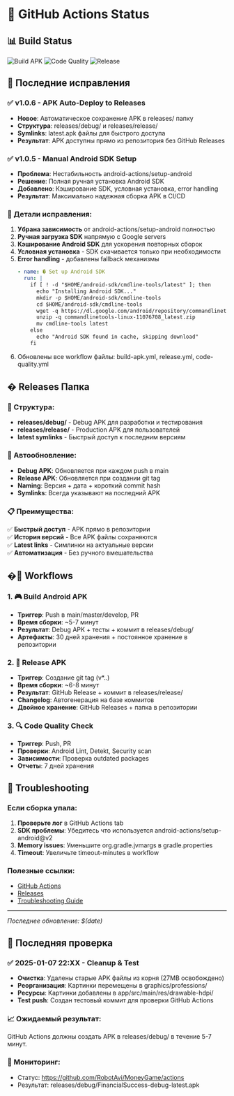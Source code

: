 # 🎯 GitHub Actions Status

## 📊 Build Status

![Build APK](https://github.com/RobotAvi/MoneyGame/workflows/🎮%20Build%20Android%20APK/badge.svg)
![Code Quality](https://github.com/RobotAvi/MoneyGame/workflows/🔍%20Code%20Quality%20Check/badge.svg)
![Release](https://github.com/RobotAvi/MoneyGame/workflows/🚀%20Release%20APK/badge.svg)

## 🔧 Последние исправления

### ✅ v1.0.6 - APK Auto-Deploy to Releases
- **Новое**: Автоматическое сохранение APK в releases/ папку
- **Структура**: releases/debug/ и releases/release/ 
- **Symlinks**: latest.apk файлы для быстрого доступа
- **Результат**: APK доступны прямо из репозитория без GitHub Releases

### ✅ v1.0.5 - Manual Android SDK Setup  
- **Проблема**: Нестабильность android-actions/setup-android
- **Решение**: Полная ручная установка Android SDK
- **Добавлено**: Кэширование SDK, условная установка, error handling
- **Результат**: Максимально надежная сборка APK в CI/CD

### 📝 Детали исправления:
1. **Убрана зависимость** от android-actions/setup-android полностью
2. **Ручная загрузка SDK** напрямую с Google servers
3. **Кэширование Android SDK** для ускорения повторных сборок
4. **Условная установка** - SDK скачивается только при необходимости
5. **Error handling** - добавлены fallback механизмы
   ```yaml
   - name: � Set up Android SDK
     run: |
       if [ ! -d "$HOME/android-sdk/cmdline-tools/latest" ]; then
         echo "Installing Android SDK..."
         mkdir -p $HOME/android-sdk/cmdline-tools
         cd $HOME/android-sdk/cmdline-tools
         wget -q https://dl.google.com/android/repository/commandlinetools-linux-11076708_latest.zip
         unzip -q commandlinetools-linux-11076708_latest.zip
         mv cmdline-tools latest
       else
         echo "Android SDK found in cache, skipping download"
       fi
   ```
6. Обновлены все workflow файлы: build-apk.yml, release.yml, code-quality.yml

## � Releases Папка

### 📁 Структура:
- **releases/debug/** - Debug APK для разработки и тестирования
- **releases/release/** - Production APK для пользователей  
- **latest symlinks** - Быстрый доступ к последним версиям

### 🔄 Автообновление:
- **Debug APK**: Обновляется при каждом push в main
- **Release APK**: Обновляется при создании git tag
- **Naming**: Версия + дата + короткий commit hash
- **Symlinks**: Всегда указывают на последний APK

### 📋 Преимущества:
✅ **Быстрый доступ** - APK прямо в репозитории  
✅ **История версий** - Все APK файлы сохраняются  
✅ **Latest links** - Симлинки на актуальные версии  
✅ **Автоматизация** - Без ручного вмешательства  

## �🚀 Workflows

### 1. 🎮 Build Android APK
- **Триггер**: Push в main/master/develop, PR
- **Время сборки**: ~5-7 минут
- **Результат**: Debug APK + тесты + коммит в releases/debug/
- **Артефакты**: 30 дней хранения + постоянное хранение в репозитории

### 2. 🚀 Release APK  
- **Триггер**: Создание git tag (v*.*.*)
- **Время сборки**: ~6-8 минут
- **Результат**: GitHub Release + коммит в releases/release/
- **Changelog**: Автогенерация на базе коммитов
- **Двойное хранение**: GitHub Releases + папка в репозитории

### 3. 🔍 Code Quality Check
- **Триггер**: Push, PR
- **Проверки**: Android Lint, Detekt, Security scan
- **Зависимости**: Проверка outdated packages
- **Отчеты**: 7 дней хранения

## 🐛 Troubleshooting

### Если сборка упала:
1. **Проверьте лог** в GitHub Actions tab
2. **SDK проблемы**: Убедитесь что используется android-actions/setup-android@v2
3. **Memory issues**: Уменьшите org.gradle.jvmargs в gradle.properties
4. **Timeout**: Увеличьте timeout-minutes в workflow

### Полезные ссылки:
- [GitHub Actions](https://github.com/RobotAvi/MoneyGame/actions)
- [Releases](https://github.com/RobotAvi/MoneyGame/releases)
- [Troubleshooting Guide](GITHUB_ACTIONS_GUIDE.md)

---
*Последнее обновление: $(date)*
## 🧪 Последняя проверка

### ✅ 2025-01-07 22:XX - Cleanup & Test
- **Очистка**: Удалены старые APK файлы из корня (27MB освобождено)
- **Реорганизация**: Картинки перемещены в graphics/professions/
- **Ресурсы**: Картинки добавлены в app/src/main/res/drawable-hdpi/
- **Test push**: Создан тестовый коммит для проверки GitHub Actions

### 📈 Ожидаемый результат:
GitHub Actions должны создать APK в releases/debug/ в течение 5-7 минут.

### 🔗 Мониторинг:
- Статус: https://github.com/RobotAvi/MoneyGame/actions
- Результат: releases/debug/FinancialSuccess-debug-latest.apk

